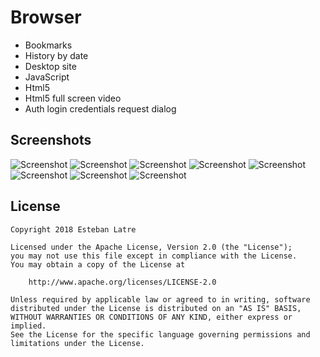 # Browser

- Bookmarks
- History by date
- Desktop site
- JavaScript
- Html5
- Html5 full screen video
- Auth login credentials request dialog 

## Screenshots

![Screenshot](art/device-2018-11-11-221852.png)
![Screenshot](art/device-2018-11-11-221954.png)
![Screenshot](art/device-2018-11-11-222114.png)
![Screenshot](art/device-2018-11-11-222126.png)
![Screenshot](art/device-2018-11-11-222208.png)
![Screenshot](art/device-2018-11-11-222245.png)
![Screenshot](art/device-2018-11-11-222302.png)
![Screenshot](art/device-2018-11-11-222345.png)

## License
    Copyright 2018 Esteban Latre

    Licensed under the Apache License, Version 2.0 (the "License");
    you may not use this file except in compliance with the License.
    You may obtain a copy of the License at

        http://www.apache.org/licenses/LICENSE-2.0

    Unless required by applicable law or agreed to in writing, software
    distributed under the License is distributed on an "AS IS" BASIS,
    WITHOUT WARRANTIES OR CONDITIONS OF ANY KIND, either express or implied.
    See the License for the specific language governing permissions and
    limitations under the License.
